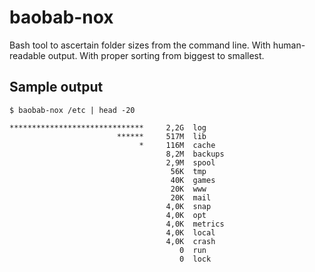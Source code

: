 # baobab-nox
Bash tool to ascertain folder sizes from the command line.
With human-readable output.
With proper sorting from biggest to smallest.

## Sample output

```
$ baobab-nox /etc | head -20

******************************     2,2G  log
                        ******     517M  lib
                             *     116M  cache
                                   8,2M  backups
                                   2,9M  spool
                                    56K  tmp
                                    40K  games
                                    20K  www
                                    20K  mail
                                   4,0K  snap
                                   4,0K  opt
                                   4,0K  metrics
                                   4,0K  local
                                   4,0K  crash
                                      0  run
                                      0  lock
```
